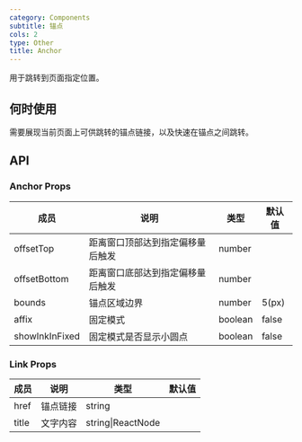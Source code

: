 ```yaml
---
category: Components
subtitle: 锚点
cols: 2
type: Other
title: Anchor
---
```


用于跳转到页面指定位置。

## 何时使用

需要展现当前页面上可供跳转的锚点链接，以及快速在锚点之间跳转。

## API

### Anchor Props

| 成员        | 说明           | 类型               | 默认值       |
|-------------|----------------|--------------------|--------------|
| offsetTop    | 距离窗口顶部达到指定偏移量后触发   | number |         |
| offsetBottom | 距离窗口底部达到指定偏移量后触发   | number |         |
| bounds | 锚点区域边界 | number | 5(px) |
| affix | 固定模式 | boolean | false |
| showInkInFixed | 固定模式是否显示小圆点 | boolean | false |

### Link Props

| 成员        | 说明           | 类型               | 默认值       |
|-------------|----------------|--------------------|--------------|
| href    | 锚点链接   | string |         |
| title | 文字内容   | string\|ReactNode |         |
